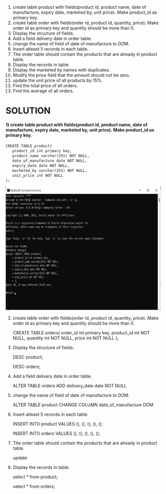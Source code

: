    1) create table product with fields(product id, product name, date of manufacture, expiry date, marketed by, unit price). Make  product_id as primary key.
   2) create table order with fields(order id, product id, quantity, price). Make order id as primary key and quantity should be more than 0.
   3) Display the structure of fields.
   4) Add a field delivery date in order table.
   5) change the name of field of date of manufacture to DOM.
   6) Insert atleast 5 records in each table.
   7) The order table should contain the products that are already in product table.
   8) Display the records in table.
   9) Display the marketed by names with duplicates.
   10) Modify the price field that the amount should not be zero.
   11) update the unit price of all products by 15%.
   12) Find the total price of all orders.
   13) Find the average of all orders.

# SOLUTION


#### 1) create table product with fields(product id, product name, date of manufacture, expiry date, marketed by, unit price). Make product_id as primary key.

```
CREATE TABLE product(
   product_id int primary key,
   product_name varchar(255) NOT NULL,
   date_of_manufacture date NOT NULL,
   expiry_date date NOT NULL,
   marketed_by varchar(255) NOT NULL,
   unit_price int NOT NULL
);
```
<p align="center">
   <img src="user/ex1.png" width=800 height=400>
</p>

2) create table order with fields(order id, product id, quantity, price). Make order id as primary key and quantity should be more than 0.

   CREATE TABLE orders(
      order_id int primary key,
      product_id int NOT NULL,
      quantity int NOT NULL,
      price int NOT NULL
   );


3) Display the structure of fields.

   DESC product;

   DESC orders;


4) Add a field delivery date in order table.

   ALTER TABLE orders ADD delivery_date date NOT NULL


5) change the name of field of date of manufacture to DOM.
   
   ALTER TABLE product CHANGE COLUMN date_of_manufacture DOM


6) Insert atleast 5 records in each table.

   INSERT INTO product VALUES
   (),
   (),
   (),
   (),
   ();

   INSERT INTO orders VALUES
   (),
   (),
   (),
   (),
   ();


7) The order table should contain the products that are already in product table.

   update


8) Display the records in table.

   select * from product;

   select * from orders;

